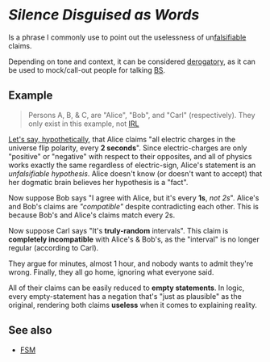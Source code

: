 # _Silence Disguised as Words_
Is a phrase I commonly use to point out the uselessness of un[falsifiable](https://en.wikipedia.org/wiki/Falsifiability) claims.

Depending on tone and context, it can be considered [derogatory](https://en.wikipedia.org/wiki/Pejorative), as it can be used to mock/call-out people for talking [BS](https://en.wikipedia.org/wiki/Bullshit).

## Example
> Persons A, B, & C, are "Alice", "Bob", and "Carl" (respectively). They only exist in this example, not [IRL](https://en.wikipedia.org/wiki/Real_life#As_distinct_from_fiction)

[Let's say, hypothetically](https://knowyourmeme.com/memes/lets-say-hypothetically), that Alice claims "all electric charges in the universe flip polarity, every **2 seconds**". Since electric-charges are only "positive" or "negative" with respect to their opposites, and all of physics works exactly the same regardless of electric-sign, Alice's statement is an *unfalsifiable hypothesis*. Alice doesn't know (or doesn't want to accept) that her dogmatic brain believes her hypothesis is a "fact".

Now suppose Bob says "I agree with Alice, but it's every **1s**, *not 2s*". Alice's and Bob's claims are _"compatible"_ despite contradicting each other. This is because Bob's and Alice's claims match every 2s.

Now suppose Carl says "It's **truly-random** intervals". This claim is **completely incompatible** with Alice's & Bob's, as the "interval" is no longer regular (according to Carl).

They argue for minutes, almost 1 hour, and nobody wants to admit they're wrong. Finally, they all go home, ignoring what everyone said.

All of their claims can be easily reduced to **empty statements**. In logic, every empty-statement has a negation that's "just as plausible" as the original, rendering both claims **useless** when it comes to explaining reality.

## See also
- [FSM](https://en.wikipedia.org/wiki/Flying_Spaghetti_Monster)
